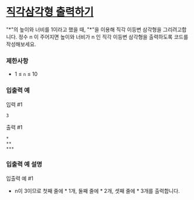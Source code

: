 
  <h1><a href="https://school.programmers.co.kr/learn/courses/30/lessons/120823">직각삼각형 출력하기</a></h1><p>"*"의 높이와 너비를 1이라고 했을 때, "*"을 이용해 직각 이등변 삼각형을 그리려고합니다.  정수 n 이 주어지면 높이와 너비가 n 인 직각 이등변 삼각형을 출력하도록 코드를 작성해보세요.</p>



<h3>제한사항</h3>

<ul>
<li>1 ≤ <code>n</code> ≤ 10</li>
</ul>



<h3>입출력 예</h3>

<p>입력 #1</p>
<div class="highlight"><pre class="codehilite"><code>3
</code></pre></div>
<p>출력 #1</p>
<div class="highlight"><pre class="codehilite"><code>*
**
***
</code></pre></div>
<h3>입출력 예 설명</h3>

<p>입출력 예 #1</p>

<ul>
<li>n이 3이므로 첫째 줄에 * 1개, 둘째 줄에 * 2개, 셋째 줄에 * 3개를 출력합니다.</li>
</ul>

  